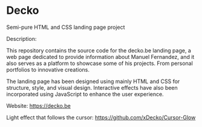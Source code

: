 
# Decko

Semi-pure HTML and CSS landing page project

Description:

This repository contains the source code for the decko.be landing page, a web page dedicated to provide information about Manuel Fernandez, and it also serves as a platform to showcase some of his projects. From personal portfolios to innovative creations.

The landing page has been designed using mainly HTML and CSS for structure, style, and visual design. Interactive effects have also been incorporated using JavaScript to enhance the user experience.

Website: https://decko.be

Light effect that follows the cursor:
https://github.com/xDecko/Cursor-Glow
